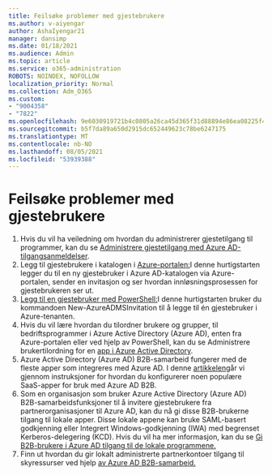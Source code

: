 ```yaml
---
title: Feilsøke problemer med gjestebrukere
ms.author: v-aiyengar
author: AshaIyengar21
manager: dansimp
ms.date: 01/18/2021
ms.audience: Admin
ms.topic: article
ms.service: o365-administration
ROBOTS: NOINDEX, NOFOLLOW
localization_priority: Normal
ms.collection: Adm_O365
ms.custom:
- "9004358"
- "7822"
ms.openlocfilehash: 9e6030919721b4c0805a26ca45d365f31d88894e86ea08225f47576e7d152047
ms.sourcegitcommit: b5f7da89a650d2915dc652449623c78be6247175
ms.translationtype: MT
ms.contentlocale: nb-NO
ms.lasthandoff: 08/05/2021
ms.locfileid: "53939388"
---
```

# <a name="troubleshoot-guest-user-issues"></a>Feilsøke problemer med gjestebrukere

1. Hvis du vil ha veiledning om hvordan du administrerer gjestetilgang til programmer, kan du se [Administrere gjestetilgang med Azure AD-tilgangsanmeldelser](https://docs.microsoft.com/azure/active-directory/governance/manage-guest-access-with-access-reviews).
1. Legg til gjestebrukere i katalogen i [Azure-portalen:](https://docs.microsoft.com/azure/active-directory/external-identities/b2b-quickstart-add-guest-users-portal)I denne hurtigstarten legger du til en ny gjestebruker i Azure AD-katalogen via Azure-portalen, sender en invitasjon og ser hvordan innløsningsprosessen for gjestebrukeren ser ut.
1. [Legg til en gjestebruker med PowerShell:](https://docs.microsoft.com/azure/active-directory/external-identities/b2b-quickstart-invite-powershell)I denne hurtigstarten bruker du kommandoen New-AzureADMSInvitation til å legge til én gjestebruker i Azure-tenanten.
1. Hvis du vil lære hvordan du tilordner brukere og grupper, til bedriftsprogrammer i Azure Active Directory (Azure AD), enten fra Azure-portalen eller ved hjelp av PowerShell, kan du se Administrere brukertilordning for en [app i Azure Active Directory](https://docs.microsoft.com/azure/active-directory/manage-apps/assign-user-or-group-access-portal). 
1. Azure Active Directory (Azure AD) B2B-samarbeid fungerer med de fleste apper som integreres med Azure AD. I denne [artikkelen](https://docs.microsoft.com/azure/active-directory/external-identities/configure-saas-apps)går vi gjennom instruksjoner for hvordan du konfigurerer noen populære SaaS-apper for bruk med Azure AD B2B.
1. Som en organisasjon som bruker Azure Active Directory (Azure AD) B2B-samarbeidsfunksjoner til å invitere gjestebrukere fra partnerorganisasjoner til Azure AD, kan du nå gi disse B2B-brukerne tilgang til lokale apper. Disse lokale appene kan bruke SAML-basert godkjenning eller Integrert Windows-godkjenning (IWA) med begrenset Kerberos-delegering (KCD). Hvis du vil ha mer informasjon, kan du se [Gi B2B-brukere i Azure AD tilgang til de lokale programmene.](https://docs.microsoft.com/azure/active-directory/external-identities/hybrid-cloud-to-on-premises)
1. Finn ut hvordan du gir lokalt administrerte partnerkontoer tilgang til skyressurser ved hjelp [av Azure AD B2B-samarbeid.](https://docs.microsoft.com/azure/active-directory/external-identities/hybrid-on-premises-to-cloud)